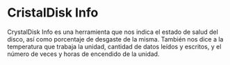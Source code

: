 # CristalDisk Info
CrystalDisk Info es una herramienta que nos indica el estado de salud del disco, así como porcentaje de desgaste de la misma. También nos dice a la temperatura que trabaja la unidad, cantidad de datos leídos y escritos, y el número de veces y horas de encendido de la unidad.
